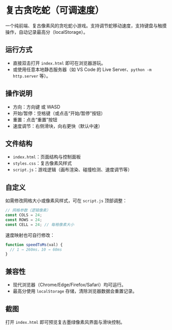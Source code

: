 # 复古贪吃蛇（可调速度）

一个纯前端、复古像素风的贪吃蛇小游戏。支持调节蛇移动速度，支持键盘与触摸操作，自动记录最高分（localStorage）。

## 运行方式

- 直接双击打开 `index.html` 即可在浏览器游玩。
- 或使用任意本地静态服务器（如 VS Code 的 Live Server、`python -m http.server` 等）。

## 操作说明

- 方向：方向键 或 WASD
- 开始/暂停：空格键（或点击“开始/暂停”按钮）
- 重置：点击“重置”按钮
- 速度调节：右侧滑块，向右更快（默认中速）

## 文件结构

- `index.html`：页面结构与控制面板
- `styles.css`：复古像素风样式
- `script.js`：游戏逻辑（画布渲染、碰撞检测、速度调节等）

## 自定义

如需修改网格大小或像素风样式，可在 `script.js` 顶部调整：

```js
// 网格参数（逻辑像素）
const COLS = 24;
const ROWS = 24;
const CELL = 24; // 每格像素大小
```

速度映射也可自行修改：

```js
function speedToMs(val) {
  // 1 → 260ms，10 → 60ms
}
```

## 兼容性

- 现代浏览器（Chrome/Edge/Firefox/Safari）均可运行。
- 最高分使用 `localStorage` 存储，清除浏览器数据会重置记录。

## 截图

打开 `index.html` 即可预览复古墨绿像素风界面与滑块控制。

